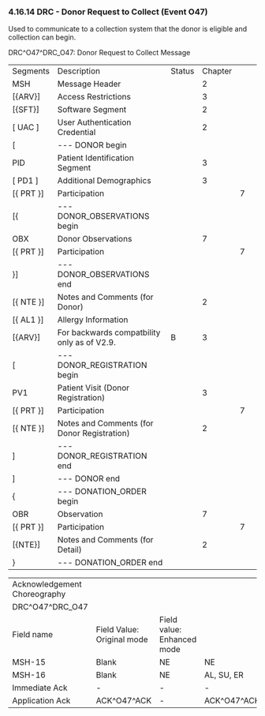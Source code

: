 ### 4.16.14 DRC - Donor Request to Collect (Event O47)

Used to communicate to a collection system that the donor is eligible and collection can begin.

DRC^O47^DRC_O47: Donor Request to Collect Message

|     |     |     |     |     |     |
| --- | --- | --- | --- | --- | --- |
| Segments | Description | Status | Chapter |  |  |
| MSH | Message Header |  | 2 |  |  |
| [\{ARV}] | Access Restrictions |  | 3 |  |  |
| [\{SFT}] | Software Segment |  | 2 |  |  |
| [ UAC ] | User Authentication Credential |  | 2 |  |  |
| [ | --- DONOR begin |  |  |  |  |
| PID | Patient Identification Segment |  | 3 |  |  |
| [ PD1 ] | Additional Demographics |  | 3 |  |  |
| [\{ PRT }] | Participation |  |  | 7 |  |
| [\{ | --- DONOR_OBSERVATIONS begin |  |  |  |  |
| OBX | Donor Observations |  | 7 |  |  |
| [\{ PRT }] | Participation |  |  | 7 |  |
| }] | --- DONOR_OBSERVATIONS end |  |  |  |  |
| [\{ NTE }] | Notes and Comments (for Donor) |  | 2 |  |  |
| [\{ AL1 }] | Allergy Information |  |  |  |  |
| [\{ARV}] | For backwards compatbility only as of V2.9. | B | 3 |  |  |
| [ | --- DONOR_REGISTRATION begin |  |  |  |  |
| PV1 | Patient Visit (Donor Registration) |  | 3 |  |  |
| [\{ PRT }] | Participation |  |  | 7 |  |
| [\{ NTE }] | Notes and Comments (for Donor Registration) |  | 2 |  |  |
| ] | --- DONOR_REGISTRATION end |  |  |  |  |
| ] | --- DONOR end |  |  |  |  |
| \{ | --- DONATION_ORDER begin |  |  |  |  |
| OBR | Observation |  | 7 |  |  |
| [\{ PRT }] | Participation |  |  | 7 |  |
| [\{NTE}] | Notes and Comments (for Detail) |  | 2 |  |  |
| } | --- DONATION_ORDER end |  |  |  |  |

|     |     |     |     |     |
| --- | --- | --- | --- | --- |
| Acknowledgement Choreography |  |  |  |  |
| DRC^O47^DRC_O47 |  |  |  |  |
| Field name | Field Value: Original mode | Field value: Enhanced mode |  |  |
| MSH-15 | Blank | NE | NE | AL, SU, ER |
| MSH-16 | Blank | NE | AL, SU, ER | AL, SU, ER |
| Immediate Ack | - | - | - | ACK^O47^ACK |
| Application Ack | ACK^O47^ACK | - | ACK^O47^ACK | ACK^O47^ACK |
